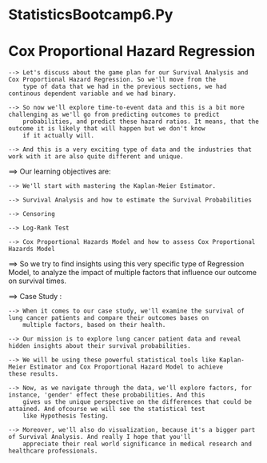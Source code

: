 # StatisticsBootcamp6.Py

# Cox Proportional Hazard Regression

    --> Let's discuss about the game plan for our Survival Analysis and Cox Proportional Hazard Regression. So we'll move from the 
        type of data that we had in the previous sections, we had continous dependent variable and we had binary.
    
    --> So now we'll explore time-to-event data and this is a bit more challenging as we'll go from predicting outcomes to predict
        probabilities, and predict these hazard ratios. It means, that the outcome it is likely that will happen but we don't know
        if it actually will.
    
    --> And this is a very exciting type of data and the industries that work with it are also quite different and unique.

==> Our learning objectives are:

    --> We'll start with mastering the Kaplan-Meier Estimator.

    --> Survival Analysis and how to estimate the Survival Probabilities

    --> Censoring

    --> Log-Rank Test

    --> Cox Proportional Hazards Model and how to assess Cox Proportional Hazards Model


==> So we try to find insights using this very specific type of Regression Model, to analyze the impact of multiple factors that
    influence our outcome on survival times.

==> Case Study : 

    --> When it comes to our case study, we'll examine the survival of lung cancer patients and compare their outcomes bases on
        multiple factors, based on their health.

    --> Our mission is to explore lung cancer patient data and reveal hidden insights about their survival probabilities.

    --> We will be using these powerful statistical tools like Kaplan-Meier Estimator and Cox Proportional Hazard Model to achieve
    these results.

    --> Now, as we navigate through the data, we'll explore factors, for instance, 'gender' effect these probabilities. And this 
        gives us the unique perspective on the differences that could be attained. And ofcourse we will see the statistical test
        like Hypothesis Testing.

    --> Moreover, we'll also do visualization, because it's a bigger part of Survival Analysis. And really I hope that you'll 
        appreciate their real world significance in medical research and healthcare professionals.
